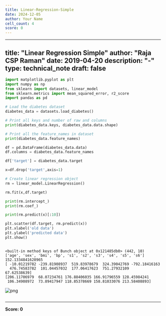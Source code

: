 ```yaml
---
title: Linear-Regression-Simple
date: 2024-12-05
author: Your Name
cell_count: 4
score: 0
---
```


---
title: "Linear Regression Simple"
author: "Raja CSP Raman"
date: 2019-04-20
description: "-"
type: technical_note
draft: false
---

```python
import matplotlib.pyplot as plt
import numpy as np
from sklearn import datasets, linear_model
from sklearn.metrics import mean_squared_error, r2_score
import pandas as pd
```


```python
# Load the diabetes dataset
diabetes_data = datasets.load_diabetes()

# Print all keys and number of raw and columns
print(diabetes_data.keys, diabetes_data.data.shape)

# Print all the feature_names in dataset
print(diabetes_data.feature_names)

df = pd.DataFrame(diabetes_data.data)
df.columns = diabetes_data.feature_names

df['target'] = diabetes_data.target

x=df.drop('target',axis=1)

# Create linear regression object
rm = linear_model.LinearRegression()

rm.fit(x,df.target)

print(rm.intercept_)
print(rm.coef_)

print(rm.predict(x)[:10])

plt.scatter(df.target, rm.predict(x))
plt.xlabel('old data')
plt.ylabel('predicted data')
plt.show()
    
```

    <built-in method keys of Bunch object at 0x121485db0> (442, 10)
    ['age', 'sex', 'bmi', 'bp', 's1', 's2', 's3', 's4', 's5', 's6']
    152.1334841628965
    [ -10.01219782 -239.81908937  519.83978679  324.39042769 -792.18416163
      476.74583782  101.04457032  177.06417623  751.27932109   67.62538639]
    [206.11706979  68.07234761 176.88406035 166.91796559 128.45984241
     106.34908972  73.89417947 118.85378669 158.81033076 213.58408893]



    
![png](/mlnotes/images/linear-regression-simple_2_1.png)
    



```python

```


---
**Score: 0**